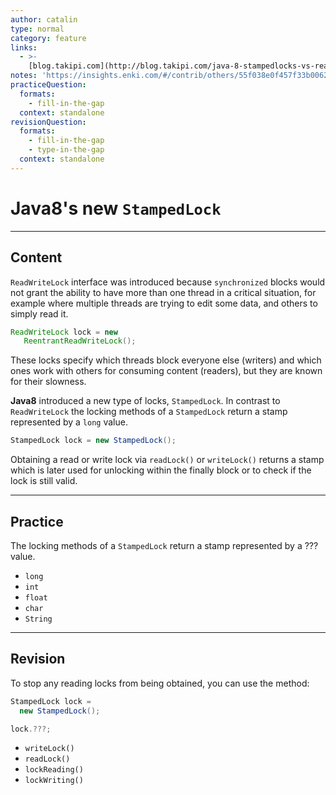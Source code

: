 ```yaml
---
author: catalin
type: normal
category: feature
links:
  - >-
    [blog.takipi.com](http://blog.takipi.com/java-8-stampedlocks-vs-readwritelocks-and-synchronized/){website}
notes: 'https://insights.enki.com/#/contrib/others/55f038e0f457f33b0062114c?search=kha'
practiceQuestion:
  formats:
    - fill-in-the-gap
  context: standalone
revisionQuestion:
  formats:
    - fill-in-the-gap
    - type-in-the-gap
  context: standalone
---
```


# Java8's new `StampedLock`


---

## Content

`ReadWriteLock` interface was introduced because `synchronized` blocks would not grant the ability to have more than one thread in a critical situation, for example where multiple threads are trying to edit some data, and others to simply read it.

```java
ReadWriteLock lock = new
   ReentrantReadWriteLock();
```

These locks specify which threads block everyone else (writers) and which ones work with others for consuming content (readers), but they are known for their slowness.

**Java8** introduced a new type of locks, `StampedLock`. In contrast to `ReadWriteLock` the locking methods of a `StampedLock` return a stamp represented by a `long` value.

```java
StampedLock lock = new StampedLock();

```

Obtaining a read or write lock via `readLock()` or `writeLock()` returns a stamp which is later used for unlocking within the finally block or to check if the lock is still valid.


---

## Practice

The locking methods of a `StampedLock` return a stamp represented by a ??? value.

- `long`
- `int`
- `float`
- `char`
- `String`


---

## Revision

To stop any reading locks from being obtained, you can use the method:

```java
StampedLock lock =
  new StampedLock();

lock.???;
```

- `writeLock()`
- `readLock()`
- `lockReading()`
- `lockWriting()`
